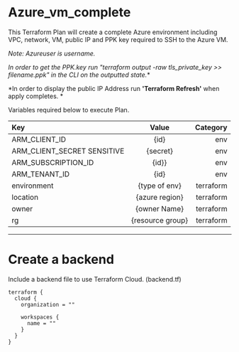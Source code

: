 # Azure_vm_complete
This Terraform Plan will create a complete Azure environment including VPC, network, VM, public IP and PPK key required to SSH to the Azure VM.

*Note: Azureuser is username.*

*In order to get the PPK.key run "terraform output -raw tls_private_key >> filename.ppk" in the CLI on the outputted state.**

*In order to display the public IP Address run **'Terraform Refresh'** when apply completes. *

Variables required below to execute Plan.



|Key                          | Value           | Category   |
| :---                        |    :----:       |       ---: |
| ARM_CLIENT_ID               | {id}            | env        |
| ARM_CLIENT_SECRET SENSITIVE | {secret}        | env        |
| ARM_SUBSCRIPTION_ID         | {id}}           | env        |
| ARM_TENANT_ID               | {id}            | env        |
| environment                 | {type of env}   | terraform  |
| location                    | {azure region}  | terraform  |
| owner                       | {owner Name}    | terraform  |
| rg                          | {resource group}| terraform  |



-------------------------------------------------------------
#
# Create a backend

Include a backend file to use Terraform Cloud. (backend.tf)

```
terraform {
  cloud {
    organization = ""

    workspaces {
      name = ""
    }
  }
}

```

